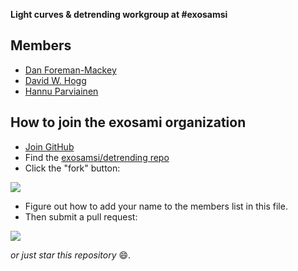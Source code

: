 **Light curves & detrending workgroup at #exosamsi**

Members
-------

* [Dan Foreman-Mackey](https://github.com/dfm)
* [David W. Hogg](https://github.com/davidwhogg)
* [Hannu Parviainen](https://github.com/hpparvi)


How to join the exosami organization
------------------------------------

* [Join GitHub](https://github.com/)
* Find the [exosamsi/detrending repo](https://github.com/exosamsi/detrending)
* Click the "fork" button:

![](https://raw.github.com/exosamsi/detrending/master/fork.png)

* Figure out how to add your name to the members list in this file.
* Then submit a pull request:

![](https://raw.github.com/exosamsi/detrending/master/pull.png)

*or just star this repository* :smile:.
